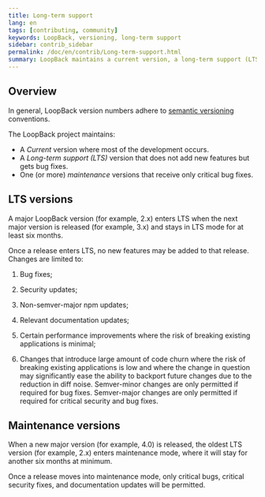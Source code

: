 ```yaml
---
title: Long-term support
lang: en
tags: [contributing, community]
keywords: LoopBack, versioning, long-term support
sidebar: contrib_sidebar
permalink: /doc/en/contrib/Long-term-support.html
summary: LoopBack maintains a current version, a long-term support (LTS) version, and a maintenance version.
---
```

## Overview
In general, LoopBack version numbers adhere to [semantic versioning](http://semver.org/) conventions.

The LoopBack project maintains:

- A _Current_ version where most of the development occurs.
- A _Long-term support (LTS)_ version that does not add new features but gets bug fixes.
- One (or more) _maintenance_ versions that receive only critical bug fixes.

## LTS versions

A major LoopBack version (for example, 2.x) enters LTS when the next major version is
released (for example, 3.x) and stays in LTS mode for at least six months.

Once a release enters LTS, no new features may be added to that release.
Changes are limited to:

1. Bug fixes;

2. Security updates;

3. Non-semver-major npm updates;

4. Relevant documentation updates;

5. Certain performance improvements where the risk of breaking existing
 applications is minimal;

6. Changes that introduce large amount of code churn where the risk of breaking
 existing applications is low and where the change in question may significantly
 ease the ability to backport future changes due to the reduction in diff noise.
 Semver-minor changes are only permitted if required for bug fixes. Semver-major
 changes are only permitted if required for critical security and bug fixes.

## Maintenance versions

When a new major version (for example, 4.0) is released, the oldest LTS version (for example, 2.x) enters maintenance mode, where it will stay for another six months at
minimum.

Once a release moves into maintenance mode, only critical bugs, critical
security fixes, and documentation updates will be permitted.
